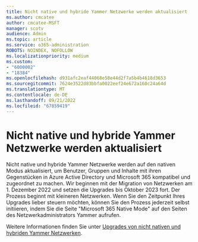 ```yaml
---
title: Nicht native und hybride Yammer Netzwerke werden aktualisiert
ms.author: cmcatee
author: cmcatee-MSFT
manager: scotv
audience: Admin
ms.topic: article
ms.service: o365-administration
ROBOTS: NOINDEX, NOFOLLOW
ms.localizationpriority: medium
ms.custom:
- "6000002"
- "18384"
ms.openlocfilehash: d931afc2eaf44068e58e44d2f7a5b4b4618d3653
ms.sourcegitcommit: 7624e3522d83bbfa0022eef24e672a160c24a64d
ms.translationtype: MT
ms.contentlocale: de-DE
ms.lasthandoff: 09/21/2022
ms.locfileid: "67859419"
---
```

# <a name="non-native-and-hybrid-yammer-networks-are-being-upgraded"></a>Nicht native und hybride Yammer Netzwerke werden aktualisiert

Nicht native und hybride Yammer Netzwerke werden auf den nativen Modus aktualisiert, um Benutzer, Gruppen und Inhalte mit ihren Gegenstücken in Azure Active Directory und Microsoft 365 kompatibel und zugeordnet zu machen. Wir beginnen mit der Migration von Netzwerken am 1. Dezember 2022 und setzen die Upgrades bis Oktober 2023 fort. Der Prozess beginnt mit kleineren Netzwerken. Wenn Sie den Zeitpunkt Ihres Upgrades lieber steuern möchten, können Sie den Prozess jederzeit selbst initiieren, indem Sie die Seite "Microsoft 365 Native Mode" auf den Seiten des Netzwerkadministrators Yammer aufrufen.

Weitere Informationen finden Sie unter [Upgrades von nicht nativen und hybriden Yammer Netzwerken](https://docs.microsoft.com/Yammer/configure-your-yammer-network/nonnative-hybrid).